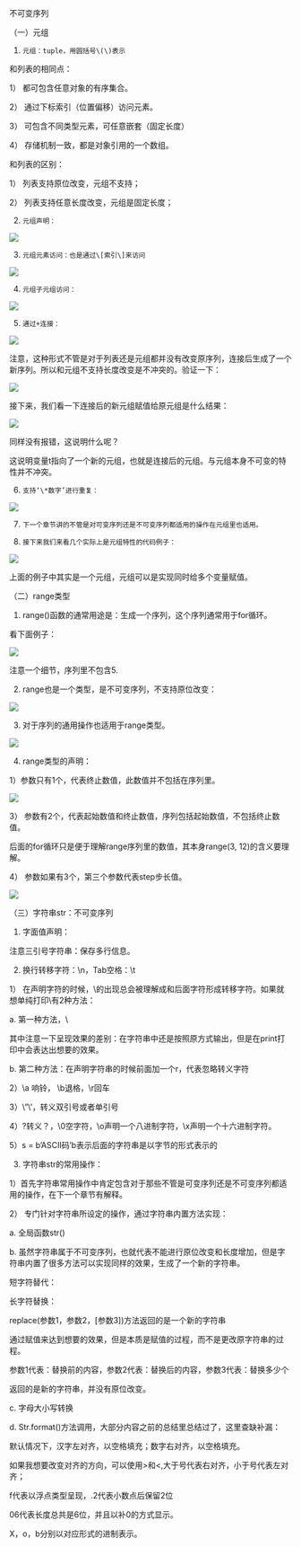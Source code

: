 不可变序列

（一）元组

1.     元组：tuple，用圆括号\(\)表示

和列表的相同点：

1） 都可包含任意对象的有序集合。

2） 通过下标索引（位置偏移）访问元素。

3） 可包含不同类型元素，可任意嵌套（固定长度）

4） 存储机制一致，都是对象引用的一个数组。

和列表的区别：

1） 列表支持原位改变，元组不支持；

2） 列表支持任意长度改变，元组是固定长度；

2.     元组声明：

![](/assets/1.png)

3.     元组元素访问：也是通过\[索引\]来访问

![](/assets/2.png)

4.     元组子元组访问：

![](/assets/3.png)

5.     通过+连接：

![](/assets/4.png)

注意，这种形式不管是对于列表还是元组都并没有改变原序列，连接后生成了一个新序列。所以和元组不支持长度改变是不冲突的。验证一下：

![](/assets/5.png)

接下来，我们看一下连接后的新元组赋值给原元组是什么结果：

![](/assets/6.png)

同样没有报错，这说明什么呢？

这说明变量t指向了一个新的元组，也就是连接后的元组。与元组本身不可变的特性并不冲突。

6.     支持‘\*数字’进行重复：

![](/assets/7.png)

7.     下一个章节讲的不管是对可变序列还是不可变序列都适用的操作在元组里也适用。

8.     接下来我们来看几个实际上是元组特性的代码例子：

![](/assets/8.png)

上面的例子中其实是一个元组，元组可以是实现同时给多个变量赋值。

（二）range类型

1. range\(\)函数的通常用途是：生成一个序列，这个序列通常用于for循环。

看下面例子：

![](/assets/9.png)

注意一个细节，序列里不包含5.

2. range也是一个类型，是不可变序列，不支持原位改变：

![](/assets/10.png)

3. 对于序列的通用操作也适用于range类型。

 

![](/assets/11.png)

4. range类型的声明：

1）参数只有1个，代表终止数值，此数值并不包括在序列里。

![](/assets/12.png)

3） 参数有2个，代表起始数值和终止数值，序列包括起始数值，不包括终止数值。

后面的for循环只是便于理解range序列里的数值，其本身range\(3, 12\)的含义要理解。

4） 参数如果有3个，第三个参数代表step步长值。

![](/assets/13.png)

（三）字符串str：不可变序列

1. 字面值声明：



注意三引号字符串：保存多行信息。

2. 换行转移字符：\n，Tab空格：\t





1） 在声明字符的时候，\的出现总会被理解成和后面字符形成转移字符。如果就想单纯打印\有2种方法：

a.     第一种方法，\\



其中注意一下呈现效果的差别：在字符串中还是按照原方式输出，但是在print打印中会表达出想要的效果。

b.     第二种方法：在声明字符串的时候前面加一个r，代表忽略转义字符



2）\a 响铃， \b退格，\r回车

3）\”\’，转义双引号或者单引号



4）\?转义？，\0空字符，\o声明一个八进制字符，\x声明一个十六进制字符。

5）s = b’ASCII码’b表示后面的字符串是以字节的形式表示的





3. 字符串str的常用操作：

1）首先字符串常用操作中肯定包含对于那些不管是可变序列还是不可变序列都适用的操作，在下一个章节有解释。









2） 专门针对字符串所设定的操作，通过字符串内置方法实现：

a.     全局函数str\(\)



b.     虽然字符串属于不可变序列，也就代表不能进行原位改变和长度增加，但是字符串内置了很多方法可以实现同样的效果，生成了一个新的字符串。

短字符替代：



长字符替换：



replace\(参数1，参数2，\[参数3\]\)方法返回的是一个新的字符串



通过赋值来达到想要的效果，但是本质是赋值的过程，而不是更改原字符串的过程。



参数1代表：替换前的内容，参数2代表：替换后的内容，参数3代表：替换多少个



返回的是新的字符串，并没有原位改变。

c.      字母大小写转换



d.     Str.format\(\)方法调用，大部分内容之前的总结里总结过了，这里查缺补漏：





默认情况下，汉字左对齐，以空格填充；数字右对齐，以空格填充。

如果我想要改变对齐的方向，可以使用&gt;和&lt;,大于号代表右对齐，小于号代表左对齐；



f代表以浮点类型呈现，.2代表小数点后保留2位



06代表长度总共是6位，并且以补0的方式显示。



X，o，b分别以对应形式的进制表示。



